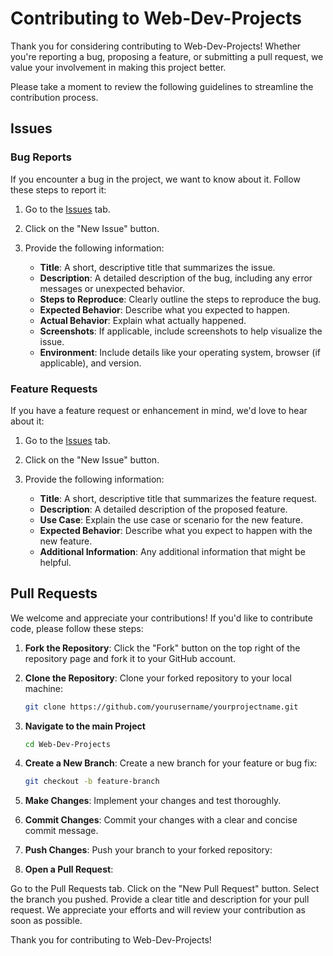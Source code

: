 # Contributing to Web-Dev-Projects

Thank you for considering contributing to Web-Dev-Projects! Whether you're reporting a bug, proposing a feature, or submitting a pull request, we value your involvement in making this project better.

Please take a moment to review the following guidelines to streamline the contribution process.

## Issues

### Bug Reports

If you encounter a bug in the project, we want to know about it. Follow these steps to report it:

1. Go to the [Issues](https://github.com/Google-Developer-Student-Clubs-TECB/Web-Dev-Projects/issues) tab.
2. Click on the "New Issue" button.
3. Provide the following information:

   - **Title**: A short, descriptive title that summarizes the issue.
   - **Description**: A detailed description of the bug, including any error messages or unexpected behavior.
   - **Steps to Reproduce**: Clearly outline the steps to reproduce the bug.
   - **Expected Behavior**: Describe what you expected to happen.
   - **Actual Behavior**: Explain what actually happened.
   - **Screenshots**: If applicable, include screenshots to help visualize the issue.
   - **Environment**: Include details like your operating system, browser (if applicable), and version.

### Feature Requests

If you have a feature request or enhancement in mind, we'd love to hear about it:

1. Go to the [Issues](https://github.com/Google-Developer-Student-Clubs-TECB/Web-Dev-Projects/issues) tab.
2. Click on the "New Issue" button.
3. Provide the following information:

   - **Title**: A short, descriptive title that summarizes the feature request.
   - **Description**: A detailed description of the proposed feature.
   - **Use Case**: Explain the use case or scenario for the new feature.
   - **Expected Behavior**: Describe what you expect to happen with the new feature.
   - **Additional Information**: Any additional information that might be helpful.

## Pull Requests

We welcome and appreciate your contributions! If you'd like to contribute code, please follow these steps:

1. **Fork the Repository**: Click the "Fork" button on the top right of the repository page and fork it to your GitHub account.

2. **Clone the Repository**: Clone your forked repository to your local machine:

   ```bash
   git clone https://github.com/yourusername/yourprojectname.git
   ```
3. **Navigate to the main Project**
   ```bash
   cd Web-Dev-Projects
   ```

3. **Create a New Branch**: Create a new branch for your feature or bug fix:
   ```bash
   git checkout -b feature-branch
   ```
4. **Make Changes**: Implement your changes and test thoroughly.
5. **Commit Changes**: Commit your changes with a clear and concise commit message.
6. **Push Changes**: Push your branch to your forked repository:
7. **Open a Pull Request**:

Go to the Pull Requests tab.
Click on the "New Pull Request" button.
Select the branch you pushed.
Provide a clear title and description for your pull request.
We appreciate your efforts and will review your contribution as soon as possible.

Thank you for contributing to Web-Dev-Projects!
